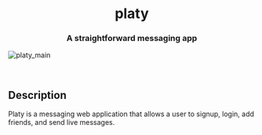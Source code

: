 <h1 align="center">
  platy
</h1>
<h3 align="center">
  A straightforward messaging app
</h3>

![platy_main](https://user-images.githubusercontent.com/87573030/192104766-7825e3e5-b377-4428-9037-ebef93c4ab9a.png)


<br/>

<h2>
  Description
</h2>

<p>
  Platy is a messaging web application that allows a user to signup, login, add friends, and send live messages.
</p>
